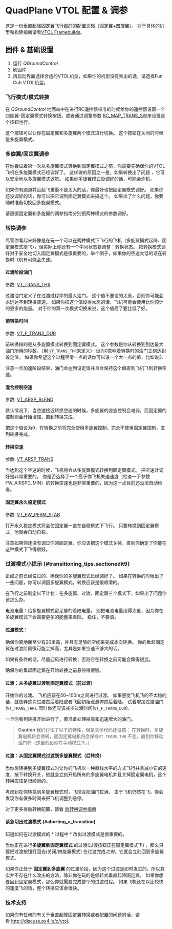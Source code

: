# QuadPlane VTOL 配置 & 调参

这是一份垂直起降固定翼飞行器的的配置文档（固定翼+四旋翼）。 对于具体的机型和构建指南请看[VTOL Framebuilds](../frames_vtol/README.md)。

## 固件 & 基础设置

1. 运行 *QGroundControl*
2. 刷固件
3. 再启动界面选择合适的VTOL机型，如果你的机型没有列出的话，请选择Fun Cub VTOL机型。 

### 飞行模式/模式转换

在 *QGroundControl* 地面站中在进行RC遥控器校准的时候给你的遥控器设置一个四旋翼-固定翼模式转换按钮，或者通过调整参数 [RC_MAP_TRANS_SW](../advanced_config/parameter_reference.md#RC_MAP_TRANS_SW)来设置这个按钮也行。

这个按钮可以让你在固定翼和多旋翼两个模式进行切换。 这个按钮在关闭的时候是多旋翼模式。

### 多旋翼/固定翼调参

在你尝试着第一次从多旋翼模式转换到固定翼模式之前，你需要先确保你的VTOL飞机在多旋翼模式已经调好了。 这样做的原因之一是，如果转换出了问题 ，它可以安全地以多旋翼模式返航。 如果你多旋翼模式没调好的话，可能会炸机。

如果你有跑道并且起飞重量不是太大的话，你最好也把固定翼模式调好。 如果你还没调好的话，你可以把它调到固定翼模式来搞这个。 如果出了什么问题，你要随时准备切换回多旋翼模式。

请遵循固定翼和多旋翼的调参指南分别把两种模式的参数调好。

### 转换调参

尽管你看起来好像是在玩一个可以在两种模式下飞行的飞机（多旋翼模式起降、固定翼模式前飞），但实际上你还有一个中间状态要调整：转换状态。 把转换模式调好对于安全地切入固定翼模式是很重要的，举个例子，如果你的空速太低的话在转换时飞机有可能会失速。

#### 过渡阶段油门

参数: [VT_TRANS_THR](../advanced_config/parameter_reference.md#VT_TRANS_THR)

过渡油门定义了在过渡过程中的最大油门。 这个值不要设的太低，否则你可能会永远达不到转换空速。 如果你把这个值设得太高的话，飞机可能会使用比你预计的更多的能量。 对于你的第一次模式切换来说，这个值高了要比低了好。

#### 前转换时间

参数: [VT_F_TRANS_DUR](../advanced_config/parameter_reference.md#VT_F_TRANS_DUR)

前转换指的是从多旋翼模式转换到固定翼模式。 这个参数是你从转换到到达最大油门所用的秒数。（用 `VT_TRANS_THR`来定义） 设为0意味着转换时的油门立刻达到设定值。 如果你希望这个过程平滑一点的话你可以设一个大一点的值，比如说3.

注意一旦加速阶段结束，油门会达到设定值并且会保持这个值直到飞机飞到转换空速。

#### 混合控制空速

参数: [VT_ARSP_BLEND](../advanced_config/parameter_reference.md#VT_ARSP_BLEND)

默认情况下，当空速接近转换空速的时候，多旋翼的姿态控制会减弱，而固定翼的控制则会开始增加，直到转换完成。

把这个值设为0，在转换之前将完全使用多旋翼控制，完全不使用固定翼控制，直到转换完成。

#### 转换空速

参数: [VT_ARSP_TRANS](../advanced_config/parameter_reference.md#VT_ARSP_TRANS)

当达到这个空速的时候，飞机将会从多旋翼模式转换到固定翼模式。 把空速计调好是非常重要的。 你是否选择了一个高于你飞机失速速度（检查一下参数FW\_AIRSPD\_MIN）的转换空速也是非常重要的，因为这一点目前还没法自动检查。

#### 固定翼永久稳定模式

参数: [VT_FW_PERM_STAB](../advanced_config/parameter_reference.md#VT_FW_PERM_STAB)

打开永久稳定模式将会使固定翼一直在自稳模式下飞行。 只要转换到固定翼模式，他就会自动自稳。

注意如果你还没有调过你的固定翼，你应该把这个模式关掉，直到你确定了你能在这种模式下飞得很好。

### 过渡模式小提示 {#transitioning_tips.sectionedit9}

正如之前已经说过的，确保你的多旋翼模式已经调好了。 如果在转换的时候出了一些问题，你可以调回多旋翼模式，转换应该是很顺滑的。

在飞行之前制定以下计划：在多旋翼、过渡、固定翼三个模式下，如果出了问题你该怎么办。

电池电量：给多旋翼模式留足够的着陆电量。 别把电池电量用得太低，因为你在多旋翼模式下会需要更多的能量来着陆。 稳住，不要浪。

#### 过渡模式：

确保你离地面至少有20米高，并且有足够的空间来完成本次转换。 你的垂起固定翼在过渡阶段很可能会掉高，尤其是如果空速不够大的话。

如果有条件的话，尽量迎风进行转换，否则它在转换之前可能会飘得很远。

确保你的垂起固定翼在开始转换之前悬停得很稳。

#### 过渡：从多旋翼过渡到固定翼模式（前过渡）

开始你的过渡。 飞机应该在50~100m之间进行过渡。 如果感觉飞机飞的不太稳的话，就放弃这次过渡然后着陆或者飞回初始点悬停然后着陆。 试着增加过渡油门(`VT_TRANS_THR`). 同时你还应该减少过渡时间(`VT_F_TRANS_DUR`).

一旦你看到转换开始进行了，要准备处理掉高和迅速增大的油门。

> **Caution** 我们讨论了以下的特性，但是具体代码还没搞： 在转换时，多旋翼电机将会停转，而固定翼电机将会保持`VT_TRANS_THR` 不变，直到你移动油门杆（这里假设你在手动模式下。）

#### 过渡：从固定翼模式过渡到多旋翼模式（后转换）

当你后转换到多旋翼模式时让你的飞机以一种直线水平的方式飞行并且减小它的速度，按下转换开关，他就会立刻开启所有的多旋翼电机并且关掉固定翼电机，这个转换应该是很顺滑的。

考虑到在你转换到多旋翼模式时，飞控会把油门拉满。 由于飞机仍然在飞，你会发现你有很多时间来把飞机调整到悬停。

对于更多得后转换配置，请看 [后转换调参指南](vtol_back_transition_tuning.md)

#### 紧急切出过渡模式 {#aborting_a_transition}

知道如何在过渡模式的 * 过程中 * 改出过渡模式是很重要的。

当你正在进行**多旋翼到固定翼模式** 的过渡(过渡按钮正在固定翼模式下) ，那么只要把过渡按钮打回去(关闭/四旋翼模式) 在过渡完成*之前*，它就会立刻回到多旋翼模式。

如果你正处于 **固定翼到多旋翼** 的过渡阶段，因为这个过渡是即时发生的，所以其实并不存在什么改出的方法，除非你在玩的是倾转式垂直起降固定翼。 如果你想要回到固定翼模式，那么你就需要完成整个的过渡过程。 如果飞机还在以比较快的速度飞的话，整个转换应该会很快。

### 技术支持

如果你有任何的有关于垂直起降固定翼转换或者配置的问题的话，请看 <http://discuss.px4.io/c/vtol>.

 